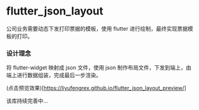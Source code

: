 # flutter_json_layout

公司业务需要动态下发打印票据的模板，使用 flutter 进行绘制，最终实现票据模板的打印。

### 设计理念

将 flutter-widget 映射成 json 文件，使用 json 制作布局文件，下发到端上，由端上进行数据组装，完成最后一步渲染。

(点击预览效果)[https://liyufengrex.github.io/flutter_json_layout_preview/]

该库持续完善中...



